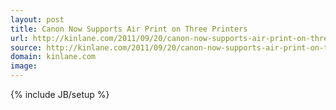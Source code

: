 ```yaml
---
layout: post
title: Canon Now Supports Air Print on Three Printers
url: http://kinlane.com/2011/09/20/canon-now-supports-air-print-on-three-printers/
source: http://kinlane.com/2011/09/20/canon-now-supports-air-print-on-three-printers/
domain: kinlane.com
image: 
---
```

{% include JB/setup %}